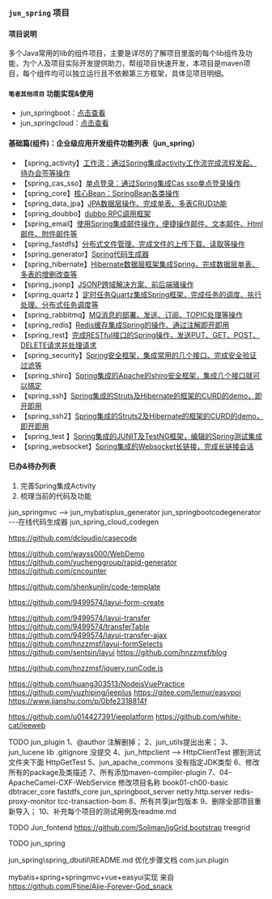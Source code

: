 ### `jun_spring` 项目

#### 项目说明
多个Java常用的lib的组件项目，主要是详尽的了解项目里面的每个lib组件及功能，为个人及项目实际开发提供助力，帮组项目快速开发，本项目是maven项目，每个组件均可以独立运行且不依赖第三方框架，具体见项目明细。

#### `笔者其他项目` 功能实现&使用
- jun_springboot：[点击查看](https://github.com/wujun728/jun_springboot) 
- jun_springcloud：[点击查看](https://github.com/wujun728/jun_springcloud) 

#### 基础篇(组件)：企业级应用开发组件功能列表（jun_spring）
- 【spring_activity】[工作流：通过Spring集成activity工作流完成流程发起、待办会签等操作](https://github.com/wujun728/jun_spring)
- 【spring_cas_sso】[单点登录：通过Spring集成Cas sso单点登录操作](https://github.com/wujun728/jun_spring)
- 【spring_core】[核心Bean：SpringBean各类操作](https://github.com/wujun728/jun_spring)
- 【spring_data_jpa】[JPA数据层操作、完成单表、多表CRUD功能](https://github.com/wujun728/jun_spring)
- 【spring_doubbo】[dubbo RPC调用框架](https://github.com/wujun728/jun_spring)
- 【spring_email】[使用Spring集成邮件操作，便捷操作邮件、文本邮件、Html邮件、附件邮件等](https://github.com/wujun728/jun_spring)
- 【spring_fastdfs】[分布式文件管理、完成文件的上传下载、读取等操作](https://github.com/wujun728/jun_spring)
- 【spring_generator】[Spring代码生成器](https://github.com/wujun728/jun_spring)
- 【spring_hibernate】[Hibernate数据层框架集成Spring，完成数据层单表、多表的增删改查等](https://github.com/wujun728/jun_spring)
- 【spring_jsonp】[JSONP跨域解决方案、前后端骚操作](https://github.com/wujun728/jun_spring)
- 【spring_quartz 】[定时任务Quartz集成Spring框架，完成任务的调度、执行处理、分布式任务调度等](https://github.com/wujun728/jun_spring)
- 【spring_rabbitmq】[MQ消息的部署、发送、订阅、TOPIC处理等操作](https://github.com/wujun728/jun_spring)
- 【spring_redis】[Redis缓存集成Spring的操作、通过注解即开即用](https://github.com/wujun728/jun_spring)
- 【spring_rest】[完成RESTful接口的Spring操作，发送PUT、GET、POST、DELETE请求并处理请求](https://github.com/wujun728/jun_spring)
- 【spring_security】[Spring安全框架，集成常用的几个接口、完成安全验证过滤等](https://github.com/wujun728/jun_spring)
- 【spring_shiro】[Spring集成的Apache的shiro安全框架，集成几个接口就可以搞定](https://github.com/wujun728/jun_spring)
- 【spring_ssh】[Spring集成的Struts及Hibernate的框架的CURD的demo，即开即用](https://github.com/wujun728/jun_spring)
- 【spring_ssh2】[Spring集成的Struts2及Hibernate的框架的CURD的demo，即开即用](https://github.com/wujun728/jun_spring)
- 【spring_test 】[Spring集成的JUNIT及TestNG框架，编辑的Spring测试集成](https://github.com/wujun728/jun_spring)
- 【spring_websocket】[Spring集成的Websocket长链接，完成长链接会话](https://github.com/wujun728/jun_spring)

#### 已办&待办列表
1. 完善Spring集成Activity
1. 梳理当前的代码及功能


jun_springmvc   --> jun_mybatisplus_generator
jun_springbootcodegenerator   ---在线代码生成器
jun_spring_cloud_codegen  


https://github.com/dcloudio/casecode


https://github.com/wayss000/WebDemo
https://github.com/yuchenggroup/rapid-generator
https://github.com/cncounter

https://github.com/shenkunlin/code-template

https://github.com/9499574/layui-form-create

https://github.com/9499574/layui-transfer
https://github.com/9499574/transferTable
https://github.com/9499574/layui-transfer-ajax
https://github.com/hnzzmsf/layui-formSelects
https://github.com/sentsin/layui
https://github.com/hnzzmsf/blog 

https://github.com/hnzzmsf/jquery.runCode.js

https://github.com/huang303513/NodejsVuePractice
https://github.com/yuzhiping/jeeplus
https://gitee.com/lemur/easypoi
https://www.jianshu.com/p/0bfe2318814f

https://github.com/u014427391/jeeplatform
https://github.com/white-cat/jeeweb

TODO
jun_plugin
	1、@author  注解删掉；
	2、jun_utils提出出来；
	3、jun_lucene lib .gitignore 没提交
	4、jun_httpclient  --> HttpClientTest  挪到测试文件夹下面
		HttpGetTest
	5、jun_apache_commons  没有指定JDK类型
	6、修改所有的package及类描述
	7、所有添加maven-compiler-plugin
	7、04-ApacheCamel-CXF-WebService 修改项目名称
	book01-ch00-basic
	dbtracer_core
	fastdfs_core
	jun_springboot_server
	netty.http.server
	redis-proxy-monitor
	tcc-transaction-bom
	8、所有共享jar包版本
	9、删除全部项目重新导入；
	10、补充每个项目的测试用例及readme.md

TODO
Jun_fontend
	https://github.com/Soliman/jqGrid.bootstrap
	treegrid


TODO
jun_spring
        
jun_spring\spring_dbutil\README.md  优化步骤文档
com.jun.plugin
        
 	          
mybatis+spring+springmvc+vue+easyui实现
来自 <https://github.com/Ftine/Ajie-Forever-God_snack> 
